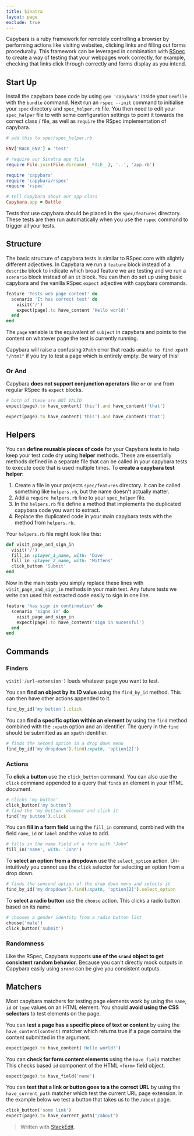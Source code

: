 ```yaml
---
title: Sinatra
layout: page
exclude: true
---
```

Capybara is a ruby framework for remotely controlling a browser by performing actions like visiting websites, clicking links and filling out forms procedurally. This framework can be leveraged in combination with [RSpec](https://dpwdec.github.io/notes/rspec.html) to create a way of testing that your webpages work correctly, for example, checking that links click through correctly and forms display as you intend.

## Start Up
Install the capybara base code by using `gem 'capybara'` inside your `Gemfile` with the `bundle` command. Next run an `rspec --init` command to initialise your `spec` directory and `spec_helper.rb` file. You then need to edit your `spec_helper` file to with some configuration settings to point it towards the correct class / file, as well as `require` the RSpec implementation of capybara.
```ruby
# add this to spec/spec_helper.rb

ENV['RACK_ENV'] = 'test'

# require our Sinatra app file
require File.join(File.dirname(__FILE__), '..', 'app.rb')

require 'capybara'
require 'capybara/rspec'
require 'rspec'

# tell Capybara about our app class
Capybara.app = Battle
```
Tests that use capybara should be placed in the `spec/features` directory. These tests are then run automatically when you use the `rspec` command to trigger all your tests.

## Structure
The basic structure of capybara tests is similar to RSpec core with slightly different adjectives. In Capybara we run a `feature` block instead of a `describe` block to indicate which broad feature we are testing and we run a `scenario` block instead of an `it` block. You can then do set up using basic capybara and the vanilla RSpec `expect` adjective with capybara commands.
```ruby
feature 'Tests web page content' do
  scenario 'It has correct text' do
    visit('/')
    expect(page).to have_content 'Hello world!'
  end
end
```
The `page` variable is the equivalent of `subject` in capybara and points to the content on whatever page the test is currently running.

Capybara will raise a confusing `XPath` error that reads `unable to find xpath "/html"` if you try to test a page which is entirely empty. Be wary of this!

### Or And
Capybara **does not support conjunction operators** like `or` or `and` from regular RSpec its `expect` blocks.
```ruby
# both of these are NOT VALID
expect(page).to have_content('this').and have_content('that')

expect(page).to have_content('this').and have_content('that')
```

## Helpers

You can **define reusable pieces of code** for your Capybara tests to help keep your test code dry using **helper** methods. These are essentially methods defined in a separate file that can be called in your capybara tests to execute code that is used multiple times. To **create a capybara test helper**:
1. Create a file in your projects `spec/features` directory. It can be called something like `helpers.rb`, but the name doesn't actually matter.
2. Add a `require helpers.rb` line to your `spec_helper` file.
3. In the `helpers.rb` file define a method that implements the duplicated capybara code you want to extract.
4. Replace the duplicated code in your main capybara tests with the method from `helpers.rb`.

Your `helpers.rb` file might look like this:

```ruby
def visit_page_and_sign_in
  visit('/')
  fill_in :player_1_name, with: 'Dave'
  fill_in :player_2_name, with: 'Mittens'
  click_button 'Submit'
end
```

Now in the main tests you simply replace these lines with `visit_page_and_sign_in` methods in your main test. Any future tests we write can used this extracted code easily to sign in one line.

```ruby
feature 'has sign in confirmation' do
  scenario 'signs in' do
    visit_page_and_sign_in
    expect(page).to have_content('sign in sucessful')
  end
end
```

## Commands

### Finders

`visit('/url-extension')` loads whatever page you want to test.

You can **find an object by its ID value** using the `find_by_id` method. This can then have other actions appended to it.
```ruby
find_by_id('my button').click
```
You can **find a specific option within an element** by using the `find` method combined with the `:xpath` option and an identifier. The query in the `find` should be submitted as an `xpath` identifier.
```ruby
# finds the second option in a drop down menu
find_by_id('my dropdown').find(:xpath, 'option[2]')
```
### Actions

To **click a button** use the `click_button` command. You can also use the `click` command appended to a query that `find`s an element in your HTML document.
```ruby
# clicks 'my button'
click_button('my button')
# find the 'my button' element and click it
find('my button').click
```

You can **fill in a form field** using the `fill_in` command, combined with the field `name`, `id` or `label` and the value to add.
```ruby
# fills in the name field of a form with "John"
fill_in('name', with: 'John')
```
To **select an option from a dropdown** use the `select_option` action. Un-intuitively you cannot use the `click` selector for selecting an option from a drop down.
```ruby
# finds the sencond option of the drop down menu and selects it
find_by_id('my dropdown').find(:xpath, 'option[2]').select_option
``` 
To **select a radio button** use the `choose` action. This clicks a radio button based on its name.
```ruby
# chooses a gender identity from a radio button list
choose('male')
click_button('submit')
```

### Randomness

Like the RSpec, Capybara supports **use of the `srand` object to get consistent random behavior**. Because you can't directly mock outputs in Capybara easily using `srand` can be give you consistent outputs.

## Matchers
Most capybara matchers for testing page elements work by using the `name`, `id` or `type` values on an HTML element. You should **avoid using the CSS selectors** to test elements on the page.

You can t**est a page has a specific piece of text or content** by using the `have_content(content)` matcher which returns true if a page contains the content submitted in the argument.
```ruby
expect(page).to have_content('Hello world!')
```

You can **check for form content elements** using the `have_field` matcher. This checks based `id` component of the HTML `<form>` field object.
```ruby
expect(page).to have_field('name')
```
You can **test that a link or button goes to a the correct URL** by using the `have_current_path` matcher which test the current URL page extension. In the example below we test a button that takes us to the `/about` page.
```ruby
click_button('some link')
expect(page).to have_current_path('/about')
```
> Written with [StackEdit](https://stackedit.io/).
<!--stackedit_data:
eyJoaXN0b3J5IjpbLTE1NDI5NTk5MDYsLTY5NTIwNzA5MCwtMT
UzNjg0MjEwNCwtNjU1MDcwMTQsMTM3OTkzNTcwOSwtMTc4NTA1
MzU4NywxMDAzMTYxNjk5LC0xNDYwMTkxMTkwXX0=
-->